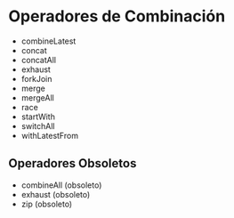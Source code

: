 # Operadores de Combinación

- combineLatest
- concat
- concatAll
- exhaust
- forkJoin
- merge
- mergeAll
- race
- startWith
- switchAll
- withLatestFrom

## Operadores Obsoletos

- combineAll (obsoleto)
- exhaust (obsoleto)
- zip (obsoleto)
